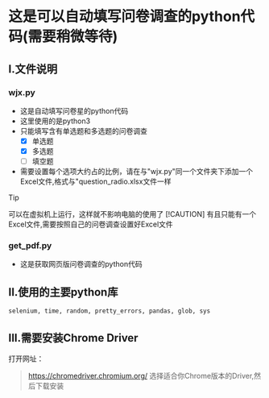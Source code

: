 # 这是可以自动填写问卷调查的python代码(需要稍微等待)
## I.文件说明
### wjx.py
* 这是自动填写问卷星的python代码
* 这里使用的是python3
* 只能填写含有单选题和多选题的问卷调查
    - [x] 单选题
    - [x] 多选题
    - [ ] 填空题
* 需要设置每个选项大约占的比例，请在与"wjx.py"同一个文件夹下添加一个Excel文件,格式与"question_radio.xlsx文件一样
> [!TIP]
>  可以在虚拟机上运行，这样就不影响电脑的使用了
> [!CAUTION]
> 有且只能有一个Excel文件,需要按照自己的问卷调查设置好Excel文件

### get_pdf.py
* 这是获取网页版问卷调查的python代码

## II.使用的主要python库
```
selenium, time, random, pretty_errors, pandas, glob, sys
```

## III.需要安装Chrome Driver
打开网址：
> https://chromedriver.chromium.org/
选择适合你Chrome版本的Driver,然后下载安装